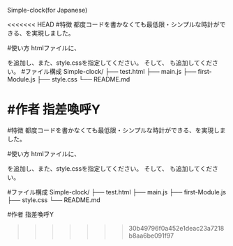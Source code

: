 Simple-clock(for Japanese)

<<<<<<< HEAD
#特徴 都度コードを書かなくても最低限・シンプルな時計ができる、を実現しました。

#使い方 htmlファイルに、

を追加し、また、style.cssを指定してください。 そして、 <script type="module" src="https://shisakankoy.github.io/Simple-clock/main.js"></script> も追加してください。
#ファイル構成 Simple-clock/ ├── test.html ├── main.js ├── first-Module.js ├── style.css └── README.md

#作者 指差喚呼Y
=======
#特徴
都度コードを書かなくても最低限・シンプルな時計ができる、を実現しました。

#使い方
htmlファイルに、
<div class="wrapper">
  <span id="hi" class="x"></span>
  <span id="clock" class="x"></span>
</div>
を追加し、また、style.cssを指定してください。
そして、
<script type="module" src="https://shisakankoy.github.io/Simple-clock/main.js"></script>
も追加してください。

#ファイル構成
Simple-clock/
├── test.html
├── main.js
├── first-Module.js
├── style.css
└── README.md

#作者
指差喚呼Y

>>>>>>> 30b49796f0a452e1deac23a7218b8aa6be091f97
